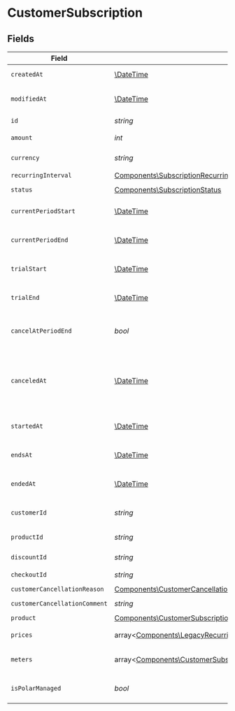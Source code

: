 # CustomerSubscription


## Fields

| Field                                                                                                                                                                                                                                                                                                                                                          | Type                                                                                                                                                                                                                                                                                                                                                           | Required                                                                                                                                                                                                                                                                                                                                                       | Description                                                                                                                                                                                                                                                                                                                                                    | Example                                                                                                                                                                                                                                                                                                                                                        |
| -------------------------------------------------------------------------------------------------------------------------------------------------------------------------------------------------------------------------------------------------------------------------------------------------------------------------------------------------------------- | -------------------------------------------------------------------------------------------------------------------------------------------------------------------------------------------------------------------------------------------------------------------------------------------------------------------------------------------------------------- | -------------------------------------------------------------------------------------------------------------------------------------------------------------------------------------------------------------------------------------------------------------------------------------------------------------------------------------------------------------- | -------------------------------------------------------------------------------------------------------------------------------------------------------------------------------------------------------------------------------------------------------------------------------------------------------------------------------------------------------------- | -------------------------------------------------------------------------------------------------------------------------------------------------------------------------------------------------------------------------------------------------------------------------------------------------------------------------------------------------------------- |
| `createdAt`                                                                                                                                                                                                                                                                                                                                                    | [\DateTime](https://www.php.net/manual/en/class.datetime.php)                                                                                                                                                                                                                                                                                                  | :heavy_check_mark:                                                                                                                                                                                                                                                                                                                                             | Creation timestamp of the object.                                                                                                                                                                                                                                                                                                                              |                                                                                                                                                                                                                                                                                                                                                                |
| `modifiedAt`                                                                                                                                                                                                                                                                                                                                                   | [\DateTime](https://www.php.net/manual/en/class.datetime.php)                                                                                                                                                                                                                                                                                                  | :heavy_check_mark:                                                                                                                                                                                                                                                                                                                                             | Last modification timestamp of the object.                                                                                                                                                                                                                                                                                                                     |                                                                                                                                                                                                                                                                                                                                                                |
| `id`                                                                                                                                                                                                                                                                                                                                                           | *string*                                                                                                                                                                                                                                                                                                                                                       | :heavy_check_mark:                                                                                                                                                                                                                                                                                                                                             | The ID of the object.                                                                                                                                                                                                                                                                                                                                          |                                                                                                                                                                                                                                                                                                                                                                |
| `amount`                                                                                                                                                                                                                                                                                                                                                       | *int*                                                                                                                                                                                                                                                                                                                                                          | :heavy_check_mark:                                                                                                                                                                                                                                                                                                                                             | The amount of the subscription.                                                                                                                                                                                                                                                                                                                                | 10000                                                                                                                                                                                                                                                                                                                                                          |
| `currency`                                                                                                                                                                                                                                                                                                                                                     | *string*                                                                                                                                                                                                                                                                                                                                                       | :heavy_check_mark:                                                                                                                                                                                                                                                                                                                                             | The currency of the subscription.                                                                                                                                                                                                                                                                                                                              | usd                                                                                                                                                                                                                                                                                                                                                            |
| `recurringInterval`                                                                                                                                                                                                                                                                                                                                            | [Components\SubscriptionRecurringInterval](../../Models/Components/SubscriptionRecurringInterval.md)                                                                                                                                                                                                                                                           | :heavy_check_mark:                                                                                                                                                                                                                                                                                                                                             | N/A                                                                                                                                                                                                                                                                                                                                                            |                                                                                                                                                                                                                                                                                                                                                                |
| `status`                                                                                                                                                                                                                                                                                                                                                       | [Components\SubscriptionStatus](../../Models/Components/SubscriptionStatus.md)                                                                                                                                                                                                                                                                                 | :heavy_check_mark:                                                                                                                                                                                                                                                                                                                                             | N/A                                                                                                                                                                                                                                                                                                                                                            |                                                                                                                                                                                                                                                                                                                                                                |
| `currentPeriodStart`                                                                                                                                                                                                                                                                                                                                           | [\DateTime](https://www.php.net/manual/en/class.datetime.php)                                                                                                                                                                                                                                                                                                  | :heavy_check_mark:                                                                                                                                                                                                                                                                                                                                             | The start timestamp of the current billing period.                                                                                                                                                                                                                                                                                                             |                                                                                                                                                                                                                                                                                                                                                                |
| `currentPeriodEnd`                                                                                                                                                                                                                                                                                                                                             | [\DateTime](https://www.php.net/manual/en/class.datetime.php)                                                                                                                                                                                                                                                                                                  | :heavy_check_mark:                                                                                                                                                                                                                                                                                                                                             | The end timestamp of the current billing period.                                                                                                                                                                                                                                                                                                               |                                                                                                                                                                                                                                                                                                                                                                |
| `trialStart`                                                                                                                                                                                                                                                                                                                                                   | [\DateTime](https://www.php.net/manual/en/class.datetime.php)                                                                                                                                                                                                                                                                                                  | :heavy_check_mark:                                                                                                                                                                                                                                                                                                                                             | The start timestamp of the trial period, if any.                                                                                                                                                                                                                                                                                                               |                                                                                                                                                                                                                                                                                                                                                                |
| `trialEnd`                                                                                                                                                                                                                                                                                                                                                     | [\DateTime](https://www.php.net/manual/en/class.datetime.php)                                                                                                                                                                                                                                                                                                  | :heavy_check_mark:                                                                                                                                                                                                                                                                                                                                             | The end timestamp of the trial period, if any.                                                                                                                                                                                                                                                                                                                 |                                                                                                                                                                                                                                                                                                                                                                |
| `cancelAtPeriodEnd`                                                                                                                                                                                                                                                                                                                                            | *bool*                                                                                                                                                                                                                                                                                                                                                         | :heavy_check_mark:                                                                                                                                                                                                                                                                                                                                             | Whether the subscription will be canceled at the end of the current period.                                                                                                                                                                                                                                                                                    |                                                                                                                                                                                                                                                                                                                                                                |
| `canceledAt`                                                                                                                                                                                                                                                                                                                                                   | [\DateTime](https://www.php.net/manual/en/class.datetime.php)                                                                                                                                                                                                                                                                                                  | :heavy_check_mark:                                                                                                                                                                                                                                                                                                                                             | The timestamp when the subscription was canceled. The subscription might still be active if `cancel_at_period_end` is `true`.                                                                                                                                                                                                                                  |                                                                                                                                                                                                                                                                                                                                                                |
| `startedAt`                                                                                                                                                                                                                                                                                                                                                    | [\DateTime](https://www.php.net/manual/en/class.datetime.php)                                                                                                                                                                                                                                                                                                  | :heavy_check_mark:                                                                                                                                                                                                                                                                                                                                             | The timestamp when the subscription started.                                                                                                                                                                                                                                                                                                                   |                                                                                                                                                                                                                                                                                                                                                                |
| `endsAt`                                                                                                                                                                                                                                                                                                                                                       | [\DateTime](https://www.php.net/manual/en/class.datetime.php)                                                                                                                                                                                                                                                                                                  | :heavy_check_mark:                                                                                                                                                                                                                                                                                                                                             | The timestamp when the subscription will end.                                                                                                                                                                                                                                                                                                                  |                                                                                                                                                                                                                                                                                                                                                                |
| `endedAt`                                                                                                                                                                                                                                                                                                                                                      | [\DateTime](https://www.php.net/manual/en/class.datetime.php)                                                                                                                                                                                                                                                                                                  | :heavy_check_mark:                                                                                                                                                                                                                                                                                                                                             | The timestamp when the subscription ended.                                                                                                                                                                                                                                                                                                                     |                                                                                                                                                                                                                                                                                                                                                                |
| `customerId`                                                                                                                                                                                                                                                                                                                                                   | *string*                                                                                                                                                                                                                                                                                                                                                       | :heavy_check_mark:                                                                                                                                                                                                                                                                                                                                             | The ID of the subscribed customer.                                                                                                                                                                                                                                                                                                                             |                                                                                                                                                                                                                                                                                                                                                                |
| `productId`                                                                                                                                                                                                                                                                                                                                                    | *string*                                                                                                                                                                                                                                                                                                                                                       | :heavy_check_mark:                                                                                                                                                                                                                                                                                                                                             | The ID of the subscribed product.                                                                                                                                                                                                                                                                                                                              |                                                                                                                                                                                                                                                                                                                                                                |
| `discountId`                                                                                                                                                                                                                                                                                                                                                   | *string*                                                                                                                                                                                                                                                                                                                                                       | :heavy_check_mark:                                                                                                                                                                                                                                                                                                                                             | The ID of the applied discount, if any.                                                                                                                                                                                                                                                                                                                        |                                                                                                                                                                                                                                                                                                                                                                |
| `checkoutId`                                                                                                                                                                                                                                                                                                                                                   | *string*                                                                                                                                                                                                                                                                                                                                                       | :heavy_check_mark:                                                                                                                                                                                                                                                                                                                                             | N/A                                                                                                                                                                                                                                                                                                                                                            |                                                                                                                                                                                                                                                                                                                                                                |
| `customerCancellationReason`                                                                                                                                                                                                                                                                                                                                   | [Components\CustomerCancellationReason](../../Models/Components/CustomerCancellationReason.md)                                                                                                                                                                                                                                                                 | :heavy_check_mark:                                                                                                                                                                                                                                                                                                                                             | N/A                                                                                                                                                                                                                                                                                                                                                            |                                                                                                                                                                                                                                                                                                                                                                |
| `customerCancellationComment`                                                                                                                                                                                                                                                                                                                                  | *string*                                                                                                                                                                                                                                                                                                                                                       | :heavy_check_mark:                                                                                                                                                                                                                                                                                                                                             | N/A                                                                                                                                                                                                                                                                                                                                                            |                                                                                                                                                                                                                                                                                                                                                                |
| `product`                                                                                                                                                                                                                                                                                                                                                      | [Components\CustomerSubscriptionProduct](../../Models/Components/CustomerSubscriptionProduct.md)                                                                                                                                                                                                                                                               | :heavy_check_mark:                                                                                                                                                                                                                                                                                                                                             | N/A                                                                                                                                                                                                                                                                                                                                                            |                                                                                                                                                                                                                                                                                                                                                                |
| `prices`                                                                                                                                                                                                                                                                                                                                                       | array<[Components\LegacyRecurringProductPriceFixed\|Components\LegacyRecurringProductPriceCustom\|Components\LegacyRecurringProductPriceFree\|Components\ProductPriceFixed\|Components\ProductPriceCustom\|Components\ProductPriceFree\|Components\ProductPriceSeatBased\|Components\ProductPriceMeteredUnit](../../Models/Components/CustomerSubscriptionPrices.md)> | :heavy_check_mark:                                                                                                                                                                                                                                                                                                                                             | List of enabled prices for the subscription.                                                                                                                                                                                                                                                                                                                   |                                                                                                                                                                                                                                                                                                                                                                |
| `meters`                                                                                                                                                                                                                                                                                                                                                       | array<[Components\CustomerSubscriptionMeter](../../Models/Components/CustomerSubscriptionMeter.md)>                                                                                                                                                                                                                                                            | :heavy_check_mark:                                                                                                                                                                                                                                                                                                                                             | List of meters associated with the subscription.                                                                                                                                                                                                                                                                                                               |                                                                                                                                                                                                                                                                                                                                                                |
| `isPolarManaged`                                                                                                                                                                                                                                                                                                                                               | *bool*                                                                                                                                                                                                                                                                                                                                                         | :heavy_check_mark:                                                                                                                                                                                                                                                                                                                                             | Whether the subscription is managed by Polar.                                                                                                                                                                                                                                                                                                                  |                                                                                                                                                                                                                                                                                                                                                                |